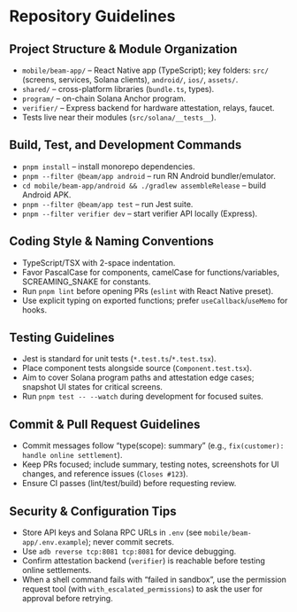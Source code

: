 Repository Guidelines
=====================

Project Structure & Module Organization
---------------------------------------
- `mobile/beam-app/` – React Native app (TypeScript); key folders: `src/` (screens, services, Solana clients), `android/`, `ios/`, `assets/`.
- `shared/` – cross-platform libraries (`bundle.ts`, types).
- `program/` – on-chain Solana Anchor program.
- `verifier/` – Express backend for hardware attestation, relays, faucet.
- Tests live near their modules (`src/solana/__tests__`).

Build, Test, and Development Commands
-------------------------------------
- `pnpm install` – install monorepo dependencies.
- `pnpm --filter @beam/app android` – run RN Android bundler/emulator.
- `cd mobile/beam-app/android && ./gradlew assembleRelease` – build Android APK.
- `pnpm --filter @beam/app test` – run Jest suite.
- `pnpm --filter verifier dev` – start verifier API locally (Express).

Coding Style & Naming Conventions
---------------------------------
- TypeScript/TSX with 2-space indentation.
- Favor PascalCase for components, camelCase for functions/variables, SCREAMING_SNAKE for constants.
- Run `pnpm lint` before opening PRs (`eslint` with React Native preset).
- Use explicit typing on exported functions; prefer `useCallback`/`useMemo` for hooks.

Testing Guidelines
------------------
- Jest is standard for unit tests (`*.test.ts`/`*.test.tsx`).
- Place component tests alongside source (`Component.test.tsx`).
- Aim to cover Solana program paths and attestation edge cases; snapshot UI states for critical screens.
- Run `pnpm test -- --watch` during development for focused suites.

Commit & Pull Request Guidelines
--------------------------------
- Commit messages follow “type(scope): summary” (e.g., `fix(customer): handle online settlement`).
- Keep PRs focused; include summary, testing notes, screenshots for UI changes, and reference issues (`Closes #123`).
- Ensure CI passes (lint/test/build) before requesting review.

Security & Configuration Tips
-----------------------------
- Store API keys and Solana RPC URLs in `.env` (see `mobile/beam-app/.env.example`); never commit secrets.
- Use `adb reverse tcp:8081 tcp:8081` for device debugging.
- Confirm attestation backend (`verifier`) is reachable before testing online settlements.
- When a shell command fails with “failed in sandbox”, use the permission request tool (with `with_escalated_permissions`) to ask the user for approval before retrying.

